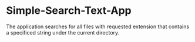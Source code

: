 # Simple-Search-Text-App
The application searches for all files with requested extension that contains a specificed string under the current directory.
